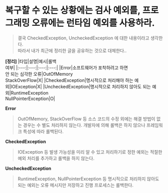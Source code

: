# 복구할 수 있는 상황에는 검사 예외를, 프로그래밍 오류에는 런타임 예외를 사용하라.

> 결국 CheckedException, UncheckedException 에 대한 내용이라고 생각한다. <br>
> 따라서 내가 최근에 정리한 글을 공유하는 것으로 대체한다..


**[정리]**
|타입|설명|예시|롤백 <br>여부|
|:---:|:---:|:---:|:---:|
|Error|소프트웨어가 포착하려고 하면<br>안 되는 심각한 오류|OutOfMemory<br>StackOverFlow|X|
|CheckedException|명시적으로 처리해야 하는 예외|IOException|X|
|UncheckedException|명시적으로 처리하지 않아도 되는 예외|RuntimeException<br>  NullPointerException|O|

**Error**
> OutOfMemory, StackOverFlow 등 소스 코드의 수정 외에는 해결 방법이 없는 경우는 수 별도 처리하지 않는다.
> 개발자에 의해 롤백은 하지 않으나 프레임워크 특성에 따라 롤백된다.

**CheckedException**
> IOException 등 발생 가능성을 미리 알 수 있고 처리하기로 정한 예외는 적절한 예외 처리를 추가하고 롤백을 하지 않는다.

**UncheckedException**
> RuntimeException, NullPointerException 등 명시적으로 처리하지 않아도 되는 예외는 오류 메시지만 저장하고 진행 프로세스는 롤백한다.